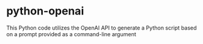 # python-openai
This Python code utilizes the OpenAI API to generate a Python script based on a prompt provided as a command-line argument
